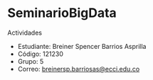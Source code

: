 # SeminarioBigData
Actividades 

- Estudiante: Breiner Spencer Barrios Asprilla
- Código: 121230
- Grupo: 5
- Correo: breinersp.barriosas@ecci.edu.co
